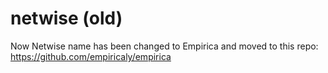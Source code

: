 # netwise (old)
Now Netwise name has been changed to Empirica and moved to this repo: https://github.com/empiricaly/empirica
